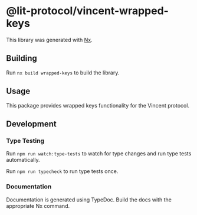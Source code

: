 # @lit-protocol/vincent-wrapped-keys

This library was generated with [Nx](https://nx.dev).

## Building

Run `nx build wrapped-keys` to build the library.

## Usage

This package provides wrapped keys functionality for the Vincent protocol.

## Development

### Type Testing

Run `npm run watch:type-tests` to watch for type changes and run type tests automatically.

Run `npm run typecheck` to run type tests once.

### Documentation

Documentation is generated using TypeDoc. Build the docs with the appropriate Nx command.

